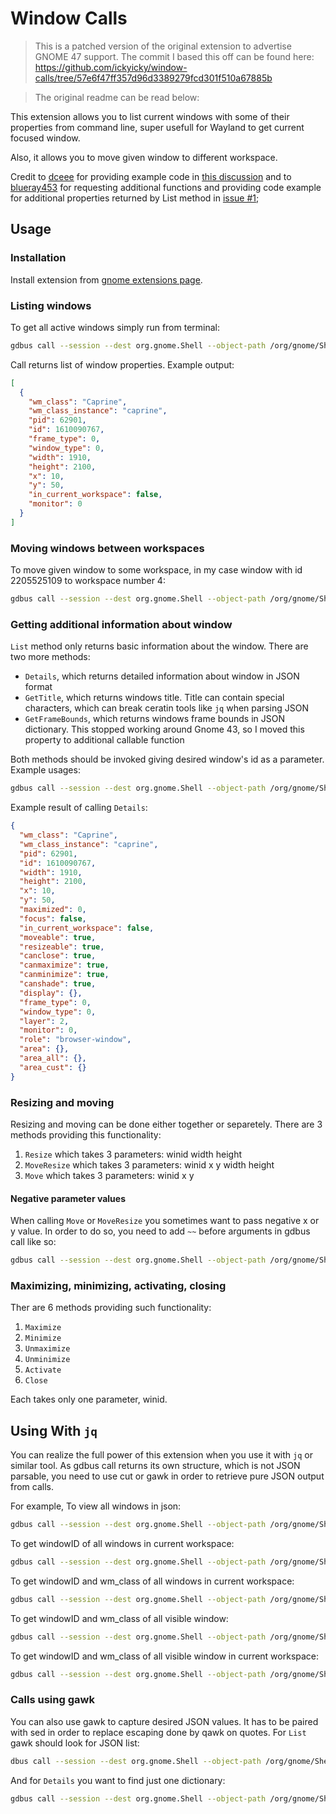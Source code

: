 # Window Calls

> This is a patched version of the original extension to advertise GNOME 47 support. The commit I based this off can be found here: https://github.com/ickyicky/window-calls/tree/57e6f47ff357d96d3389279fcd301f510a67885b

> The original readme can be read below:

This extension allows you to list current windows with some of their properties from command line, super usefull for Wayland to get current focused window.

Also, it allows you to move given window to different workspace.

Credit to [dceee](https://github.com/dceee) for providing example code in [this discussion](https://gist.github.com/rbreaves/257c3edfa301786e66e964d7ac036269)
and to [blueray453](https://github.com/blueray453) for requesting additional functions and providing code example for additional properties returned by List
method in [issue #1](https://github.com/ickyicky/window-calls/issues/1);

## Usage

### Installation

Install extension from [gnome extensions page](https://extensions.gnome.org/extension/4724/window-calls/).

### Listing windows

To get all active windows simply run from terminal:

```sh
gdbus call --session --dest org.gnome.Shell --object-path /org/gnome/Shell/Extensions/Windows --method org.gnome.Shell.Extensions.Windows.List
```

Call returns list of window properties. Example output:
```json
[
  {
    "wm_class": "Caprine",
    "wm_class_instance": "caprine",
    "pid": 62901,
    "id": 1610090767,
    "frame_type": 0,
    "window_type": 0,
    "width": 1910,
    "height": 2100,
    "x": 10,
    "y": 50,
    "in_current_workspace": false,
    "monitor": 0
  }
]
```

### Moving windows between workspaces

To move given window to some workspace, in my case window with id 2205525109 to workspace number 4:

```sh
gdbus call --session --dest org.gnome.Shell --object-path /org/gnome/Shell/Extensions/Windows --method org.gnome.Shell.Extensions.Windows.MoveToWorkspace 2205525109 4
```

### Getting additional information about window

`List` method only returns basic information about the window. There are two more methods:

- `Details`, which returns detailed information about window in JSON format
- `GetTitle`, which returns windows title. Title can contain special characters, which can break ceratin tools like `jq` when parsing JSON
- `GetFrameBounds`, which returns windows frame bounds in JSON dictionary. This stopped working around Gnome 43, so I moved this property to additional callable function

Both methods should be invoked giving desired window's id as a parameter. Example usages:

```sh
gdbus call --session --dest org.gnome.Shell --object-path /org/gnome/Shell/Extensions/Windows --method org.gnome.Shell.Extensions.Windows.Details 2205525109
```

Example result of calling `Details`:
```json
{
  "wm_class": "Caprine",
  "wm_class_instance": "caprine",
  "pid": 62901,
  "id": 1610090767,
  "width": 1910,
  "height": 2100,
  "x": 10,
  "y": 50,
  "maximized": 0,
  "focus": false,
  "in_current_workspace": false,
  "moveable": true,
  "resizeable": true,
  "canclose": true,
  "canmaximize": true,
  "canminimize": true,
  "canshade": true,
  "display": {},
  "frame_type": 0,
  "window_type": 0,
  "layer": 2,
  "monitor": 0,
  "role": "browser-window",
  "area": {},
  "area_all": {},
  "area_cust": {}
}
```

### Resizing and moving

Resizing and moving can be done either together or separetely. There are 3 methods providing this functionality:

1. `Resize` which takes 3 parameters: winid width height
2. `MoveResize` which takes 3 parameters: winid x y width height
3. `Move` which takes 3 parameters: winid x y

#### Negative parameter values

When calling `Move` or `MoveResize` you sometimes want to pass negative x or y value. In order to do so, you need to add `~~` before arguments in gdbus call like so:

```sh
gdbus call --session --dest org.gnome.Shell --object-path /org/gnome/Shell/Extensions/Windows --method org.gnome.Shell.Extensions.Windows.Move ~~ 12345678908 -32 -13
```

### Maximizing, minimizing, activating, closing

Ther are 6 methods providing such functionality:

1. `Maximize`
2. `Minimize`
3. `Unmaximize`
4. `Unminimize`
5. `Activate`
6. `Close`

Each takes only one parameter, winid.

## Using With `jq`

You can realize the full power of this extension when you use it with `jq` or similar tool. As gdbus call returns its own structure, which is not JSON parsable, you need to use cut or gawk in order to retrieve pure JSON output from calls.

For example, To view all windows in json:
```sh
gdbus call --session --dest org.gnome.Shell --object-path /org/gnome/Shell/Extensions/Windows --method org.gnome.Shell.Extensions.Windows.List | cut -c 3- | rev | cut -c4- | rev | jq .
```
To get windowID of all windows in current workspace:
```sh
gdbus call --session --dest org.gnome.Shell --object-path /org/gnome/Shell/Extensions/Windows --method org.gnome.Shell.Extensions.Windows.List | cut -c 3- | rev | cut -c4- | rev | jq -c '.[] | select (.in_current_workspace == true) | .id'
```
To get windowID and wm_class of all windows in current workspace:
```sh
gdbus call --session --dest org.gnome.Shell --object-path /org/gnome/Shell/Extensions/Windows --method org.gnome.Shell.Extensions.Windows.List | cut -c 3- | rev | cut -c4- | rev | jq -c '[.[] | select (.in_current_workspace == true) | {id: .id,wm_class: .wm_class}]'
```
To get windowID and wm_class of all visible window:
```sh
gdbus call --session --dest org.gnome.Shell --object-path /org/gnome/Shell/Extensions/Windows --method org.gnome.Shell.Extensions.Windows.List | cut -c 3- | rev | cut -c4- | rev | jq -c '[.[] | select (.frame_type == 0 and .window_type == 0) | {id: .id,wm_class: .wm_class}]'
```
To get windowID and wm_class of all visible window in current workspace:
```sh
gdbus call --session --dest org.gnome.Shell --object-path /org/gnome/Shell/Extensions/Windows --method org.gnome.Shell.Extensions.Windows.List | cut -c 3- | rev | cut -c4- | rev | jq -c '[.[] | select (.in_current_workspace == true and .frame_type == 0 and .window_type == 0) | {id: .id,wm_class: .wm_class}]' | jq .
```
### Calls using gawk

You can also use gawk to capture desired JSON values. It has to be paired with sed in order to replace escaping done by qawk on quotes. For `List` gawk should look for JSON list:

```sh
dbus call --session --dest org.gnome.Shell --object-path /org/gnome/Shell/Extensions/Windows --method org.gnome.Shell.Extensions.Windows.List | gawk 'match($0, /\[.*\]/, a) {print a[0]}' | sed 's/\\"/"/g' | jq .
```
And for `Details` you want to find just one dictionary:

```sh
gdbus call --session --dest org.gnome.Shell --object-path /org/gnome/Shell/Extensions/Windows --method org.gnome.Shell.Extensions.Windows.Details 1610090767 | gawk 'match($0, /\{.*\}/, a) {print a[0]}' | sed 's/\\"/"/g' | jq .
```
